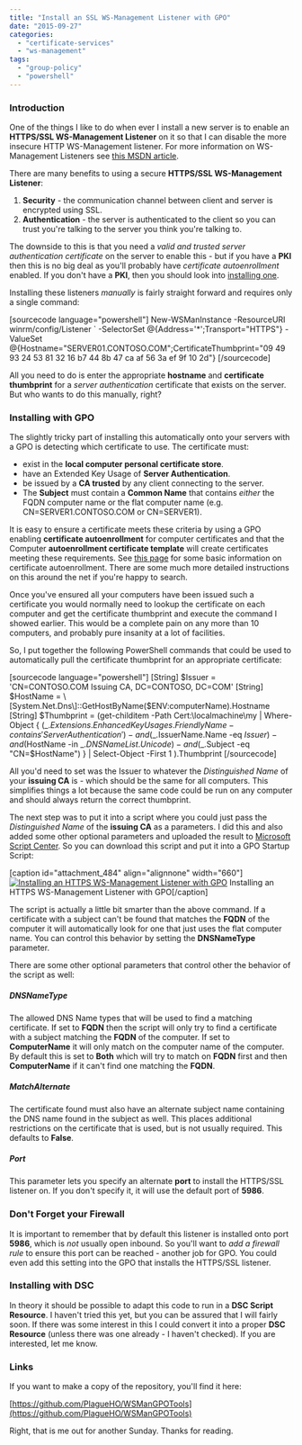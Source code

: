 ```yaml
---
title: "Install an SSL WS-Management Listener with GPO"
date: "2015-09-27"
categories: 
  - "certificate-services"
  - "ws-management"
tags: 
  - "group-policy"
  - "powershell"
---
```


### Introduction

One of the things I like to do when ever I install a new server is to enable an **HTTPS/SSL WS-Management Listener** on it so that I can disable the more insecure HTTP WS-Management listener. For more information on WS-Management Listeners see [this MSDN article](https://msdn.microsoft.com/en-us/library/aa384372%28v=vs.85%29.aspx).

There are many benefits to using a secure **HTTPS/SSL WS-Management Listener**:

1. **Security** - the communication channel between client and server is encrypted using SSL.
2. **Authentication** - the server is authenticated to the client so you can trust you're talking to the server you think you're talking to.

The downside to this is that you need a _valid and trusted server authentication certificate_ on the server to enable this - but if you have a **PKI** then this is no big deal as you'll probably have _certificate autoenrollment_ enabled. If you don't have a **PKI**, then you should look into [installing one](https://technet.microsoft.com/en-us/library/cc772393%28v=ws.10%29.aspx).

Installing these listeners _manually_ is fairly straight forward and requires only a single command:

\[sourcecode language="powershell"\] New-WSManInstance -ResourceURI winrm/config/Listener \` -SelectorSet @{Address='\*';Transport="HTTPS"} -ValueSet @{Hostname="SERVER01.CONTOSO.COM";CertificateThumbprint="09 49 93 24 53 81 32 16 b7 44 8b 47 ca af 56 3a ef 9f 10 2d"} \[/sourcecode\]

All you need to do is enter the appropriate **hostname** and **certificate thumbprint** for a _server authentication_ certificate that exists on the server. But who wants to do this manually, right?

### Installing with GPO

The slightly tricky part of installing this automatically onto your servers with a GPO is detecting which certificate to use. The certificate must:

- exist in the **local computer personal certificate store**.
- have an Extended Key Usage of **Server Authentication**.
- be issued by a **CA trusted** by any client connecting to the server.
- The **Subject** must contain a **Common Name** that contains _either_ the FQDN computer name or the flat computer name (e.g. CN=SERVER1.CONTOSO.COM or CN=SERVER1).

It is easy to ensure a certificate meets these criteria by using a GPO enabling **certificate autoenrollment** for computer certificates and that the Computer **autoenrollment certificate template** will create certificates meeting these requirements. See [this page](https://technet.microsoft.com/en-us/library/cc731522.aspx) for some basic information on certificate autoenrollment. There are some much more detailed instructions on this around the net if you're happy to search.

Once you've ensured all your computers have been issued such a certificate you would normally need to lookup the certificate on each computer and get the certificate thumbprint and execute the command I showed earlier. This would be a complete pain on any more than 10 computers, and probably pure insanity at a lot of facilities.

So, I put together the following PowerShell commands that could be used to automatically pull the certificate thumbprint for an appropriate certificate:

\[sourcecode language="powershell"\] \[String\] $Issuer = 'CN=CONTOSO.COM Issuing CA, DC=CONTOSO, DC=COM' \[String\] $HostName = \[System.Net.Dns\]::GetHostByName($ENV:computerName).Hostname \[String\] $Thumbprint = (get-childitem -Path Cert:\\localmachine\\my | Where-Object { ($\_.Extensions.EnhancedKeyUsages.FriendlyName -contains 'Server Authentication') -and ($\_.IssuerName.Name -eq $Issuer) -and ($HostName -in $\_.DNSNameList.Unicode) -and ($\_.Subject -eq "CN=$HostName") } | Select-Object -First 1 ).Thumbprint \[/sourcecode\]

All you'd need to set was the Issuer to whatever the _Distinguished Name_ of your **issuing CA** is - which should be the same for all computers. This simplifies things a lot because the same code could be run on any computer and should always return the correct thumbprint.

The next step was to put it into a script where you could just pass the _Distinguished Name_ of the **issuing CA** as a parameters. I did this and also added some other optional parameters and uploaded the result to [Microsoft Script Center](https://gallery.technet.microsoft.com/scriptcenter/PowerShell-used-to-easily-22067907). So you can download this script and put it into a GPO Startup Script:

\[caption id="attachment\_484" align="alignnone" width="660"\][![Installing an HTTPS WS-Management Listener with GPO](https://dscottraynsford.files.wordpress.com/2015/09/ss_gpo_httpswsmanlistener.png?w=660)](https://dscottraynsford.files.wordpress.com/2015/09/ss_gpo_httpswsmanlistener.png) Installing an HTTPS WS-Management Listener with GPO\[/caption\]

The script is actually a little bit smarter than the above command. If a certificate with a subject can't be found that matches the **FQDN** of the computer it will automatically look for one that just uses the flat computer name. You can control this behavior by setting the **DNSNameType** parameter.

There are some other optional parameters that control other the behavior of the script as well:

##### DNSNameType

The allowed DNS Name types that will be used to find a matching certificate. If set to **FQDN** then the script will only try to find a certificate with a subject matching the **FQDN** of the computer. If set to **ComputerName** it will only match on the computer name of the computer. By default this is set to **Both** which will try to match on **FQDN** first and then **ComputerName** if it can't find one matching the **FQDN**.

##### MatchAlternate

The certificate found must also have an alternate subject name containing the DNS name found in the subject as well. This places additional restrictions on the certificate that is used, but is not usually required. This defaults to **False**.

##### Port

This parameter lets you specify an alternate **port** to install the HTTPS/SSL listener on. If you don't specify it, it will use the default port of **5986**.

### Don't Forget your Firewall

It is important to remember that by default this listener is installed onto port **5986**, which is _not_ usually open inbound. So you'll want to _add a firewall rule_ to ensure this port can be reached - another job for GPO. You could even add this setting into the GPO that installs the HTTPS/SSL listener.

### Installing with DSC

In theory it should be possible to adapt this code to run in a **DSC Script Resource**. I haven't tried this yet, but you can be assured that I will fairly soon. If there was some interest in this I could convert it into a proper **DSC Resource** (unless there was one already - I haven't checked). If you are interested, let me know.

### Links

If you want to make a copy of the repository, you'll find it here:

[https://github.com/PlagueHO/WSManGPOTools](https://github.com/PlagueHO/WSManGPOTools)

Right, that is me out for another Sunday. Thanks for reading.
